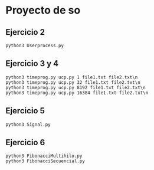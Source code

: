 # Proyecto de so
## Ejercicio 2
```
python3 Userprocess.py
```
## Ejercicio 3 y 4
```
python3 timeprog.py ucp.py 1 file1.txt file2.txt\n
python3 timeprog.py ucp.py 32 file1.txt file2.txt\n
python3 timeprog.py ucp.py 8192 file1.txt file2.txt\n
python3 timeprog.py ucp.py 16384 file1.txt file2.txt\n
```
## Ejercicio 5
```
python3 Signal.py
```
## Ejercicio 6
```
python3 FibonacciMultihilo.py
python3 FibonacciSecuencial.py
```

